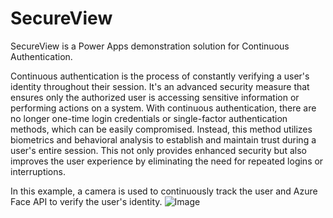 # SecureView
SecureView is a Power Apps demonstration solution for Continuous Authentication.

Continuous authentication is the process of constantly verifying a user's identity throughout their session. 
It's an advanced security measure that ensures only the authorized user is accessing sensitive information or performing actions on a system. 
With continuous authentication, there are no longer one-time login credentials or single-factor authentication methods, which can be easily compromised. 
Instead, this method utilizes biometrics and behavioral analysis to establish and maintain trust during a user's entire session. This not only provides enhanced security but also improves the user experience by eliminating the need for repeated logins or interruptions.

In this example, a camera is used to continuously track the user and Azure Face API to verify the user's identity.
![Image](https://github.com/Feincraft/CDN/blob/main/SecureViewO60.gif?raw=true)
